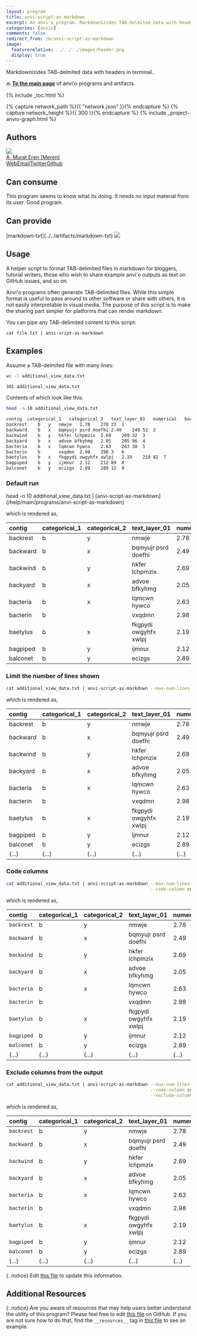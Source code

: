 ```yaml
---
layout: program
title: anvi-script-as-markdown
excerpt: An anvi'o program. Markdownizides TAB-delmited data with headers in terminal.
categories: [anvio]
comments: false
redirect_from: /m/anvi-script-as-markdown
image:
  featurerelative: ../../../images/header.png
  display: true
---
```


Markdownizides TAB-delmited data with headers in terminal..

🔙 **[To the main page](../../)** of anvi'o programs and artifacts.


{% include _toc.html %}
<div id="svg" class="subnetwork"></div>
{% capture network_path %}{{ "network.json" }}{% endcapture %}
{% capture network_height %}{{ 300 }}{% endcapture %}
{% include _project-anvio-graph.html %}


## Authors

<div class="anvio-person"><div class="anvio-person-info"><div class="anvio-person-photo"><img class="anvio-person-photo-img" src="../../images/authors/meren.jpg" /></div><div class="anvio-person-info-box"><a href="/people/meren" target="_blank"><span class="anvio-person-name">A. Murat Eren (Meren)</span></a><div class="anvio-person-social-box"><a href="http://merenlab.org" class="person-social" target="_blank"><i class="fa fa-fw fa-home"></i>Web</a><a href="mailto:a.murat.eren@gmail.com" class="person-social" target="_blank"><i class="fa fa-fw fa-envelope-square"></i>Email</a><a href="http://twitter.com/merenbey" class="person-social" target="_blank"><i class="fa fa-fw fa-twitter-square"></i>Twitter</a><a href="http://github.com/meren" class="person-social" target="_blank"><i class="fa fa-fw fa-github"></i>Github</a></div></div></div></div>



## Can consume


This program seems to know what its doing. It needs no input material from its user. Good program.


## Can provide


<p style="text-align: left" markdown="1"><span class="artifact-p">[markdown-txt](../../artifacts/markdown-txt) <img src="../../images/icons/TXT.png" class="artifact-icon-mini" /></span></p>


## Usage


A helper script to format TAB-delimited files in markdown for bloggers, tutorial writers, those who wish to share example anvi'o outputs as text on GitHub issues, and so on.

Anvi'o programs often generate TAB-delimited files. While this simple format is useful to pass around to other software or share with others, it is not easily interpretable in visual media. The purpose of this script is to make the sharing part simpler for platforms that can render markdown.

You can pipe any TAB-delimited content to this script:

```
cat file.txt | anvi-sript-as-markdown
```

## Examples

Assume a TAB-delmited file with many lines:

``` bash
wc -l additional_view_data.txt

301 additional_view_data.txt
```

Contents of which look like this:

``` bash
head -n 10 additional_view_data.txt

contig	categorical_1	categorical_2	text_layer_01	numerical	bars_main!A	bars_main!B	bars_main!C
backrest	b	y	nmwje	2.78	278	23	1
backward	b	x	bqmyujr psrd doefhi	2.49	249	52	2
backwind	b	y	hkfer lchpmzix	2.69	269	32	3
backyard	b	x	advoe bfkyhmg	2.05	205	96	4
bacteria	b	x	lqmcwn hywco	2.63	263	38	5
bacterin	b		vxqdmn	2.98	298	3	6
baetylus	b	x	fkgpydi owgyhfx xwlpj	2.19	219	82	7
bagpiped	b	y	ijmnur	2.12	212	89	8
balconet	b	y	ecizgs	2.89	289	12	9
```

### Default run

<div class="codeblock" markdown="1">
head &#45;n 10 additional_view_data.txt | <span class="artifact&#45;p">[anvi&#45;script&#45;as&#45;markdown](/help/main/programs/anvi&#45;script&#45;as&#45;markdown)</span>
</div>

which is rendered as,

|**contig**|**categorical_1**|**categorical_2**|**text_layer_01**|**numerical**|**bars_main!A**|**bars_main!B**|**bars_main!C**|
|:--|:--|:--|:--|:--|:--|:--|:--|
|backrest|b|y|nmwje|2.78|278|23|1|
|backward|b|x|bqmyujr psrd doefhi|2.49|249|52|2|
|backwind|b|y|hkfer lchpmzix|2.69|269|32|3|
|backyard|b|x|advoe bfkyhmg|2.05|205|96|4|
|bacteria|b|x|lqmcwn hywco|2.63|263|38|5|
|bacterin|b||vxqdmn|2.98|298|3|6|
|baetylus|b|x|fkgpydi owgyhfx xwlpj|2.19|219|82|7|
|bagpiped|b|y|ijmnur|2.12|212|89|8|
|balconet|b|y|ecizgs|2.89|289|12|9|

### Limit the number of lines shown

``` bash
cat additional_view_data.txt | anvi-script-as-markdown --max-num-lines-to-show 10
```

which is rendered as,

|**contig**|**categorical_1**|**categorical_2**|**text_layer_01**|**numerical**|**bars_main!A**|**bars_main!B**|**bars_main!C**|
|:--|:--|:--|:--|:--|:--|:--|:--|
|backrest|b|y|nmwje|2.78|278|23|1|
|backward|b|x|bqmyujr psrd doefhi|2.49|249|52|2|
|backwind|b|y|hkfer lchpmzix|2.69|269|32|3|
|backyard|b|x|advoe bfkyhmg|2.05|205|96|4|
|bacteria|b|x|lqmcwn hywco|2.63|263|38|5|
|bacterin|b||vxqdmn|2.98|298|3|6|
|baetylus|b|x|fkgpydi owgyhfx xwlpj|2.19|219|82|7|
|bagpiped|b|y|ijmnur|2.12|212|89|8|
|balconet|b|y|ecizgs|2.89|289|12|9|
|(...)|(...)|(...)|(...)|(...)|(...)|(...)|(...)|

### Code columns

``` bash
cat additional_view_data.txt | anvi-script-as-markdown --max-num-lines-to-show 10 \
                                                       --code-column contig
```

which is rendered as,

|**contig**|**categorical_1**|**categorical_2**|**text_layer_01**|**numerical**|**bars_main!A**|**bars_main!B**|**bars_main!C**|
|:--|:--|:--|:--|:--|:--|:--|:--|
|`backrest`|b|y|nmwje|2.78|278|23|1|
|`backward`|b|x|bqmyujr psrd doefhi|2.49|249|52|2|
|`backwind`|b|y|hkfer lchpmzix|2.69|269|32|3|
|`backyard`|b|x|advoe bfkyhmg|2.05|205|96|4|
|`bacteria`|b|x|lqmcwn hywco|2.63|263|38|5|
|`bacterin`|b||vxqdmn|2.98|298|3|6|
|`baetylus`|b|x|fkgpydi owgyhfx xwlpj|2.19|219|82|7|
|`bagpiped`|b|y|ijmnur|2.12|212|89|8|
|`balconet`|b|y|ecizgs|2.89|289|12|9|
|(...)|(...)|(...)|(...)|(...)|(...)|(...)|(...)|

### Exclude columns from the output

``` bash
cat additional_view_data.txt | anvi-script-as-markdown --max-num-lines-to-show 10 \
                                                       --code-column contig \
                                                       --exclude-columns 'bars_main!A,bars_main!B,bars_main!C'
```

which is rendered as,

|**contig**|**categorical_1**|**categorical_2**|**text_layer_01**|**numerical**|
|:--|:--|:--|:--|:--|
|`backrest`|b|y|nmwje|2.78|
|`backward`|b|x|bqmyujr psrd doefhi|2.49|
|`backwind`|b|y|hkfer lchpmzix|2.69|
|`backyard`|b|x|advoe bfkyhmg|2.05|
|`bacteria`|b|x|lqmcwn hywco|2.63|
|`bacterin`|b||vxqdmn|2.98|
|`baetylus`|b|x|fkgpydi owgyhfx xwlpj|2.19|
|`bagpiped`|b|y|ijmnur|2.12|
|`balconet`|b|y|ecizgs|2.89|
|(...)|(...)|(...)|(...)|(...)|


{:.notice}
Edit [this file](https://github.com/merenlab/anvio/tree/master/anvio/docs/programs/anvi-script-as-markdown.md) to update this information.


## Additional Resources



{:.notice}
Are you aware of resources that may help users better understand the utility of this program? Please feel free to edit [this file](https://github.com/merenlab/anvio/tree/master/bin/anvi-script-as-markdown) on GitHub. If you are not sure how to do that, find the `__resources__` tag in [this file](https://github.com/merenlab/anvio/blob/master/bin/anvi-interactive) to see an example.
